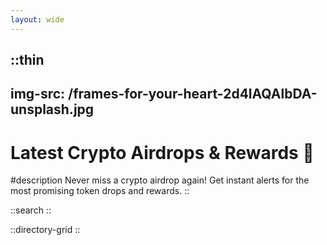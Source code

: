 ```yaml
---
layout: wide
---
```


::thin
---
img-src: /frames-for-your-heart-2d4lAQAlbDA-unsplash.jpg
---
# **Latest Crypto Airdrops & Rewards 🚀**

#description
Never miss a crypto airdrop again! Get instant alerts for the most promising token drops and rewards.
::

::search
::

::directory-grid
::
